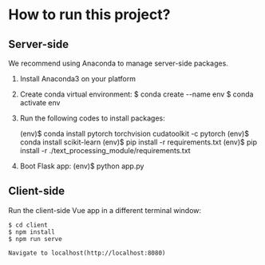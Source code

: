 # How to run this project?

## Server-side

We recommend using Anaconda to manage server-side packages.

1. Install Anaconda3 on your platform

2. Create conda virtual environment:
    $ conda create --name env
    $ conda activate env

3. Run the following codes to install packages:

    (env)$ conda install pytorch torchvision cudatoolkit -c pytorch
    (env)$ conda install scikit-learn
    (env)$ pip install -r requirements.txt
    (env)$ pip install -r ./text_processing_module/requirements.txt

4. Boot Flask app: 
    (env)$ python app.py


## Client-side

Run the client-side Vue app in a different terminal window:


    $ cd client
    $ npm install
    $ npm run serve
    
    Navigate to localhost(http://localhost:8080)
